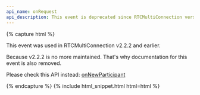 ```yaml
---
api_name: onRequest
api_description: This event is deprecated since RTCMultiConnection version 3
---
```


{% capture html %}

<section>
    <p>This event was used in RTCMultiConnection v2.2.2 and earlier.</p>
    <p>Because v2.2.2 is no more maintained. That's why documentation for this event is also removed.</p>
    <p>Please check this API instead: <a href="/docs/onNewParticipant/">onNewParticipant</a></p>
</section>

{% endcapture %}
{% include html_snippet.html html=html %}
